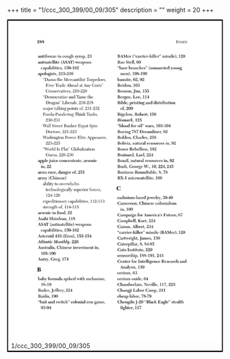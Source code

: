 +++
title = "1/ccc_300_399/00_09/305"
description = ""
weight = 20
+++

<table style="border:2px solid black;max-width:800px;max-height:800px;" 
><tr><td><img class="center-fit-jpg"
src="/jpg_/out_jpg_dbc_305.jpg"  >1/ccc_300_399/00_09/305</img></td></tr></table>